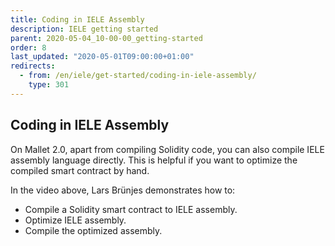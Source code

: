 ```yaml
---
title: Coding in IELE Assembly
description: IELE getting started
parent: 2020-05-04_10-00-00_getting-started
order: 8
last_updated: "2020-05-01T09:00:00+01:00"
redirects:
  - from: /en/iele/get-started/coding-in-iele-assembly/
    type: 301
---
```

## Coding in IELE Assembly

<!-- embed youtube/Gi4Zrvu3bVE -->

On Mallet 2.0, apart from compiling Solidity code, you can also compile IELE assembly language directly. This is helpful if you want to optimize the compiled smart contract by hand.

In the video above, Lars Brünjes demonstrates how to:

* Compile a Solidity smart contract to IELE assembly.
* Optimize IELE assembly.
* Compile the optimized assembly.
